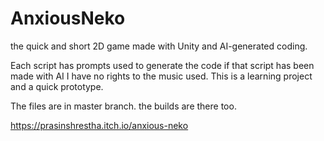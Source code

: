 # AnxiousNeko
the quick and short 2D game made with Unity and AI-generated coding.

Each script has prompts used to generate the code if that script has been made with AI
I have no rights to the music used.
This is a learning project and a quick prototype.

The files are in master branch. the builds are there too.

https://prasinshrestha.itch.io/anxious-neko
